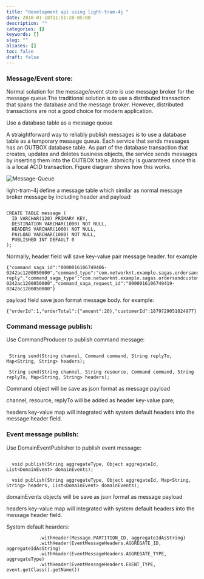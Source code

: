```yaml
---
title: "development api using light-tram-4j "
date: 2018-01-18T11:51:20-05:00
description: ""
categories: []
keywords: []
slug: ""
aliases: []
toc: false
draft: false
---
```



### Message/Event store:



Normal solution for the message/event store is use message broker for the message queue.The traditional solution is to use a distributed transaction that spans the database and the message broker.
However, distributed transactions are not a good choice for modern application.


Use a database table as a message queue


A straightforward way to reliably publish messages is to use a database table as a temporary message queue.
Each service that sends messages has an OUTBOX database table. As part of the database transaction that creates,
updates and deletes business objects, the service sends messages by inserting them into the OUTBOX table.
Atomicity is guaranteed since this is a local ACID transaction. Figure diagram shows how this works.



![Message-Queue](images/message-queue.png)



light-tram-4j define a message table which similar as normal message broker message by including header and payload:


```

CREATE TABLE message (
  ID VARCHAR(120) PRIMARY KEY,
  DESTINATION VARCHAR(1000) NOT NULL,
  HEADERS VARCHAR(1000) NOT NULL,
  PAYLOAD VARCHAR(1000) NOT NULL,
  PUBLISHED INT DEFAULT 0
);

```

Normally, header field will save key-value pair message header. for example

```
{"command_saga_id":"0000016106749406-0242ac1200050000","command_type":"com.networknt.example.sagas.ordersandcustomers.customer.command.ReserveCreditCommand","command_reply_to":"com.networknt.example.sagas.ordersandcustomers.order.saga.createorder.CreateOrderSaga-reply","command_saga_type":"com.networknt.example.sagas.ordersandcustomers.order.saga.createorder.CreateOrderSaga","command__destination":"customerService","ID":"000001610674941b-0242ac1200050000","command_saga_request_id":"0000016106749419-0242ac1200050000"}
```

payload field save json format message body. for example:

```
{"orderId":1,"orderTotal":{"amount":20},"customerId":1879729051024977}
```




### Command message publish:


Use CommandProducer to publish command message:

```

 String send(String channel, Command command, String replyTo, Map<String, String> headers);

 String send(String channel, String resource, Command command, String replyTo, Map<String, String> headers);

```

Command object will be save as json format as message payload

channel, resource, replyTo will be added as header key-value pare;

headers key-value map will integrated with system default headers into the message header field.





### Event message publish:

Use DomainEventPublisher to publish event message:

```

  void publish(String aggregateType, Object aggregateId, List<DomainEvent> domainEvents);

  void publish(String aggregateType, Object aggregateId, Map<String, String> headers, List<DomainEvent> domainEvents);

```

domainEvents objects will be save as json format as message payload

headers key-value map will integrated with system default headers into the message header field.



System default hearders:


```
            .withHeader(Message.PARTITION_ID, aggregateIdAsString)
            .withHeader(EventMessageHeaders.AGGREGATE_ID, aggregateIdAsString)
            .withHeader(EventMessageHeaders.AGGREGATE_TYPE, aggregateType)
            .withHeader(EventMessageHeaders.EVENT_TYPE, event.getClass().getName())
```